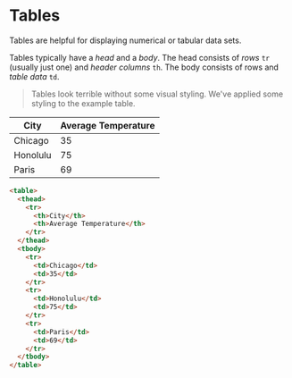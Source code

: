 # Tables

Tables are helpful for displaying numerical or tabular data sets.

Tables typically have a _head_ and a _body_.  The head consists
of _rows_ `tr` (usually just one) and _header columns_ `th`.  The body
consists of rows and _table data_ `td`.

> Tables look terrible without some visual styling. We've applied
some styling to the example table.


<div class="row">
<div class="col-sm-12 table-responsive">
<table>
  <thead>
    <tr>
      <th>City</th>
      <th>Average Temperature</th>
    </tr>
  </thead>
  <tbody>
    <tr>
      <td>Chicago</td>
      <td>35</td>
    </tr>
    <tr>
      <td>Honolulu</td>
      <td>75</td>
    </tr>
    <tr>
      <td>Paris</td>
      <td>69</td>
    </tr>
  </tbody>
</table>
</div>
</div>

``` html
<table>
  <thead>
    <tr>
      <th>City</th>
      <th>Average Temperature</th>
    </tr>
  </thead>
  <tbody>
    <tr>
      <td>Chicago</td>
      <td>35</td>
    </tr>
    <tr>
      <td>Honolulu</td>
      <td>75</td>
    </tr>
    <tr>
      <td>Paris</td>
      <td>69</td>
    </tr>
  </tbody>
</table>
```
